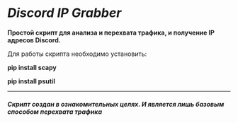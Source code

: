 # *Discord IP Grabber*
**Простой скрипт для анализа и перехвата трафика, и получение IP адресов Discord.**

Для работы скрипта необходимо установить:

**pip install scapy**

**pip install psutil**


---
##### *Скрипт создан в ознакомительных целях. И является лишь базовым способом перехвата трафика*
